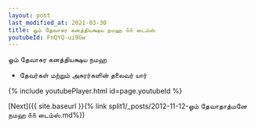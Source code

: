 ```yaml
---
layout: post
last_modified_at: 2021-03-30
title: ஓம் தேவாசுர கனத்தியக்ஷய நமஹ ௧௧ டைம்ஸ்
youtubeId: FnQYQ-ui9Gw
---
```

 
 
 ஓம் தேவாசுர கனத்தியக்ஷய நமஹ  
 
 -  தேவர்கள் மற்றும் அசுரர்களின் தலைவர் யார் 
 
  
 
  
 
 
 
 
 
 


{% include youtubePlayer.html id=page.youtubeId %}
 
[Next]({{ site.baseurl }}{% link  split1/_posts/2012-11-12-ஓம் தேவாதாத்மனே நமஹ ௧௧ டைம்ஸ்.md%})
 
